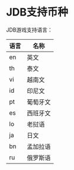 # JDB支持币种

JDB游戏支持语言：

| 语言 | 名称   |
| -- | ---- |
| en | 英文   |
| th | 泰文   |
| vi | 越南文  |
| id | 印尼文  |
| pt | 葡萄牙文 |
| es | 西班牙文 |
| lo | 老挝语  |
| ja | 日文   |
| bn | 孟加拉语 |
| ru | 俄罗斯语 |
